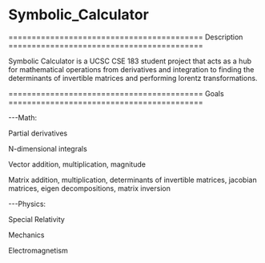 # Symbolic_Calculator
========================================== Description ==========================================

Symbolic Calculator is a UCSC CSE 183 student project that acts as a hub for mathematical operations from derivatives and integration to finding the determinants of invertible matrices and performing lorentz transformations.

========================================== Goals ==========================================

---Math:

Partial derivatives

N-dimensional integrals

Vector addition, multiplication, magnitude

Matrix addition, multiplication, determinants of invertible matrices, jacobian matrices, eigen decompositions, matrix inversion


---Physics:

Special Relativity

Mechanics

Electromagnetism
